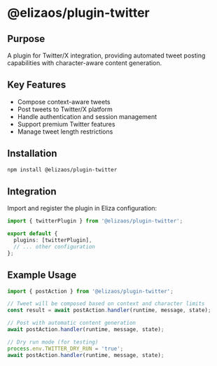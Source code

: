 # @elizaos/plugin-twitter

## Purpose

A plugin for Twitter/X integration, providing automated tweet posting capabilities with character-aware content generation.

## Key Features

- Compose context-aware tweets
- Post tweets to Twitter/X platform
- Handle authentication and session management
- Support premium Twitter features
- Manage tweet length restrictions

## Installation

```bash
npm install @elizaos/plugin-twitter
```

## Integration

Import and register the plugin in Eliza configuration:

```typescript
import { twitterPlugin } from '@elizaos/plugin-twitter';

export default {
  plugins: [twitterPlugin],
  // ... other configuration
};
```

## Example Usage

```typescript
import { postAction } from '@elizaos/plugin-twitter';

// Tweet will be composed based on context and character limits
const result = await postAction.handler(runtime, message, state);

// Post with automatic content generation
await postAction.handler(runtime, message, state);

// Dry run mode (for testing)
process.env.TWITTER_DRY_RUN = 'true';
await postAction.handler(runtime, message, state);
```
